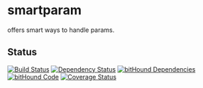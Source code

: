 # smartparam
offers smart ways to handle params.

## Status
[![Build Status](https://travis-ci.org/pushrocks/smartparam.svg?branch=master)](https://travis-ci.org/pushrocks/smartparam)
[![Dependency Status](https://david-dm.org/pushrocks/smartparam.svg)](https://david-dm.org/pushrocks/smartparam)
[![bitHound Dependencies](https://www.bithound.io/github/pushrocks/smartparam/badges/dependencies.svg)](https://www.bithound.io/github/pushrocks/smartparam/master/dependencies/npm)
[![bitHound Code](https://www.bithound.io/github/pushrocks/smartparam/badges/code.svg)](https://www.bithound.io/github/pushrocks/smartparam)
[![Coverage Status](https://coveralls.io/repos/github/pushrocks/smartparam/badge.svg?branch=master)](https://coveralls.io/github/pushrocks/smartparam?branch=master)
